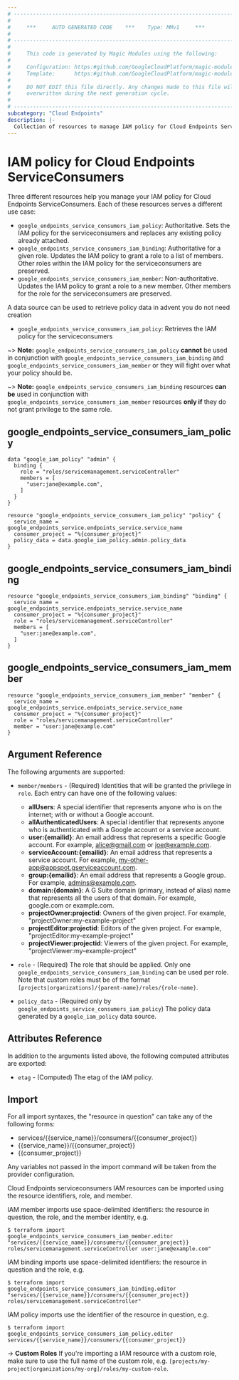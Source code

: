 ```yaml
---
# ----------------------------------------------------------------------------
#
#     ***     AUTO GENERATED CODE    ***    Type: MMv1     ***
#
# ----------------------------------------------------------------------------
#
#     This code is generated by Magic Modules using the following:
#
#     Configuration: https:#github.com/GoogleCloudPlatform/magic-modules/tree/main/mmv1/products/servicemanagement/ServiceConsumers.yaml
#     Template:      https:#github.com/GoogleCloudPlatform/magic-modules/tree/main/mmv1/templates/terraform/resource_iam.html.markdown.tmpl
#
#     DO NOT EDIT this file directly. Any changes made to this file will be
#     overwritten during the next generation cycle.
#
# ----------------------------------------------------------------------------
subcategory: "Cloud Endpoints"
description: |-
  Collection of resources to manage IAM policy for Cloud Endpoints ServiceConsumers
---
```


# IAM policy for Cloud Endpoints ServiceConsumers
Three different resources help you manage your IAM policy for Cloud Endpoints ServiceConsumers. Each of these resources serves a different use case:

* `google_endpoints_service_consumers_iam_policy`: Authoritative. Sets the IAM policy for the serviceconsumers and replaces any existing policy already attached.
* `google_endpoints_service_consumers_iam_binding`: Authoritative for a given role. Updates the IAM policy to grant a role to a list of members. Other roles within the IAM policy for the serviceconsumers are preserved.
* `google_endpoints_service_consumers_iam_member`: Non-authoritative. Updates the IAM policy to grant a role to a new member. Other members for the role for the serviceconsumers are preserved.

A data source can be used to retrieve policy data in advent you do not need creation

* `google_endpoints_service_consumers_iam_policy`: Retrieves the IAM policy for the serviceconsumers

~> **Note:** `google_endpoints_service_consumers_iam_policy` **cannot** be used in conjunction with `google_endpoints_service_consumers_iam_binding` and `google_endpoints_service_consumers_iam_member` or they will fight over what your policy should be.

~> **Note:** `google_endpoints_service_consumers_iam_binding` resources **can be** used in conjunction with `google_endpoints_service_consumers_iam_member` resources **only if** they do not grant privilege to the same role.



## google_endpoints_service_consumers_iam_policy

```hcl
data "google_iam_policy" "admin" {
  binding {
    role = "roles/servicemanagement.serviceController"
    members = [
      "user:jane@example.com",
    ]
  }
}

resource "google_endpoints_service_consumers_iam_policy" "policy" {
  service_name = google_endpoints_service.endpoints_service.service_name
  consumer_project = "%{consumer_project}"
  policy_data = data.google_iam_policy.admin.policy_data
}
```

## google_endpoints_service_consumers_iam_binding

```hcl
resource "google_endpoints_service_consumers_iam_binding" "binding" {
  service_name = google_endpoints_service.endpoints_service.service_name
  consumer_project = "%{consumer_project}"
  role = "roles/servicemanagement.serviceController"
  members = [
    "user:jane@example.com",
  ]
}
```

## google_endpoints_service_consumers_iam_member

```hcl
resource "google_endpoints_service_consumers_iam_member" "member" {
  service_name = google_endpoints_service.endpoints_service.service_name
  consumer_project = "%{consumer_project}"
  role = "roles/servicemanagement.serviceController"
  member = "user:jane@example.com"
}
```


## Argument Reference

The following arguments are supported:


* `member/members` - (Required) Identities that will be granted the privilege in `role`.
  Each entry can have one of the following values:
  * **allUsers**: A special identifier that represents anyone who is on the internet; with or without a Google account.
  * **allAuthenticatedUsers**: A special identifier that represents anyone who is authenticated with a Google account or a service account.
  * **user:{emailid}**: An email address that represents a specific Google account. For example, alice@gmail.com or joe@example.com.
  * **serviceAccount:{emailid}**: An email address that represents a service account. For example, my-other-app@appspot.gserviceaccount.com.
  * **group:{emailid}**: An email address that represents a Google group. For example, admins@example.com.
  * **domain:{domain}**: A G Suite domain (primary, instead of alias) name that represents all the users of that domain. For example, google.com or example.com.
  * **projectOwner:projectid**: Owners of the given project. For example, "projectOwner:my-example-project"
  * **projectEditor:projectid**: Editors of the given project. For example, "projectEditor:my-example-project"
  * **projectViewer:projectid**: Viewers of the given project. For example, "projectViewer:my-example-project"

* `role` - (Required) The role that should be applied. Only one
    `google_endpoints_service_consumers_iam_binding` can be used per role. Note that custom roles must be of the format
    `[projects|organizations]/{parent-name}/roles/{role-name}`.

* `policy_data` - (Required only by `google_endpoints_service_consumers_iam_policy`) The policy data generated by
  a `google_iam_policy` data source.

## Attributes Reference

In addition to the arguments listed above, the following computed attributes are
exported:

* `etag` - (Computed) The etag of the IAM policy.

## Import

For all import syntaxes, the "resource in question" can take any of the following forms:

* services/{{service_name}}/consumers/{{consumer_project}}
* {{service_name}}/{{consumer_project}}
* {{consumer_project}}

Any variables not passed in the import command will be taken from the provider configuration.

Cloud Endpoints serviceconsumers IAM resources can be imported using the resource identifiers, role, and member.

IAM member imports use space-delimited identifiers: the resource in question, the role, and the member identity, e.g.
```
$ terraform import google_endpoints_service_consumers_iam_member.editor "services/{{service_name}}/consumers/{{consumer_project}} roles/servicemanagement.serviceController user:jane@example.com"
```

IAM binding imports use space-delimited identifiers: the resource in question and the role, e.g.
```
$ terraform import google_endpoints_service_consumers_iam_binding.editor "services/{{service_name}}/consumers/{{consumer_project}} roles/servicemanagement.serviceController"
```

IAM policy imports use the identifier of the resource in question, e.g.
```
$ terraform import google_endpoints_service_consumers_iam_policy.editor services/{{service_name}}/consumers/{{consumer_project}}
```

-> **Custom Roles** If you're importing a IAM resource with a custom role, make sure to use the
 full name of the custom role, e.g. `[projects/my-project|organizations/my-org]/roles/my-custom-role`.
